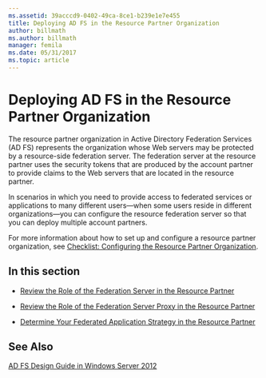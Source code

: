 ```yaml
---
ms.assetid: 39acccd9-0402-49ca-8ce1-b239e1e7e455
title: Deploying AD FS in the Resource Partner Organization
author: billmath
ms.author: billmath
manager: femila
ms.date: 05/31/2017
ms.topic: article
---
```


# Deploying AD FS in the Resource Partner Organization

The resource partner organization in Active Directory Federation Services \(AD FS\) represents the organization whose Web servers may be protected by a resource\-side federation server. The federation server at the resource partner uses the security tokens that are produced by the account partner to provide claims to the Web servers that are located in the resource partner.

In scenarios in which you need to provide access to federated services or applications to many different users—when some users reside in different organizations—you can configure the resource federation server so that you can deploy multiple account partners.

For more information about how to set up and configure a resource partner organization, see [Checklist: Configuring the Resource Partner Organization](../../ad-fs/deployment/Checklist--Configuring-the-Resource-Partner-Organization.md).

## In this section

-   [Review the Role of the Federation Server in the Resource Partner](Review-the-Role-of-the-Federation-Server-in-the-Resource-Partner.md)

-   [Review the Role of the Federation Server Proxy in the Resource Partner](Review-the-Role-of-the-Federation-Server-Proxy-in-the-Resource-Partner.md)

-   [Determine Your Federated Application Strategy in the Resource Partner](Determine-Your-Federated-Application-Strategy-in-the-Resource-Partner.md)


## See Also
[AD FS Design Guide in Windows Server 2012](AD-FS-Design-Guide-in-Windows-Server-2012.md)
